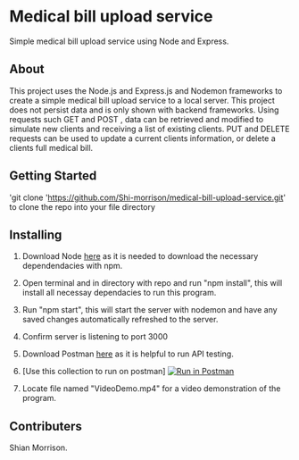 # Medical bill upload service

Simple medical bill upload service using Node and Express. 

## About

This project uses the Node.js and Express.js and Nodemon frameworks to create a simple medical bill upload service to a local server. This project does not persist data and is only shown with backend frameworks. Using requests such GET and POST , data can be retrieved and modified to simulate new clients and receiving a list of existing clients. PUT and DELETE requests can be used to update a current clients information, or delete a clients full medical bill.

## Getting Started

'git clone 'https://github.com/Shi-morrison/medical-bill-upload-service.git' to clone the repo into your file directory

## Installing

1. Download Node [here](https://nodejs.org/en/) as it is needed to download the necessary dependendacies with npm.

2. Open terminal and in directory with repo and run "npm install", this will install all necessay dependacies to run this program.

3. Run "npm start", this will start the server with nodemon and have any saved changes automatically refreshed to the server.

4. Confirm server is listening to port 3000

5. Download Postman [here](https://www.postman.com/) as it is helpful to run API testing.

6. [Use this collection to run on postman] [![Run in Postman](https://run.pstmn.io/button.svg)](https://app.getpostman.com/run-collection/25805368-424c43ef-10fe-4e32-a325-267931d1f886?action=collection%2Ffork&collection-url=entityId%3D25805368-424c43ef-10fe-4e32-a325-267931d1f886%26entityType%3Dcollection%26workspaceId%3D60a39bc3-b8d3-4182-88d3-b60d447cb0c1)

7. Locate file named "VideoDemo.mp4" for a video demonstration of the program.

## Contributers

Shian Morrison.